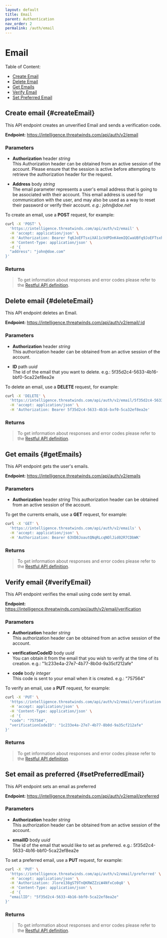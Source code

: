 ```yaml
---
layout: default
title: Email
parent: Authentication
nav_order: 2
permalink: /auth/email
---
```


# Email

Table of Content:
  
* [Create Email](#createEmail)
* [Delete Email](#deleteEmail)
* [Get Emails](#getEmails)
* [Verify Email](#verifyEmail)
* [Set Preferred Email](#setPreferredEmail)
  
## Create email {#createEmail}
This API endpoint creates an unverified Email and sends a verification code.

**Endpoint:** https://intelligence.threatwinds.com/api/auth/v2/email

### Parameters
* **Authorization** header _string_  
This Authorization header can be obtained from an active session of the account. Please ensure that the session is active before attempting to retrieve the authorization header for the request.
    
* **Address** body _string_  
The email parameter represents a user's email address that is going to be associated with their account. This email address is used for communication with the user, and may also be used as a way to reset their password or verify their account. _e.g.: john@doe.net_
   
To create an email, use a **POST** request, for example:

```bash
curl -X 'POST' \
  'https://intelligence.threatwinds.com/api/auth/v2/email' \
  -H 'accept: application/json' \
  -H 'Authorization: Bearer fq6JoEFTsxiXAl1cVdPDnK4emIQCwaUBfq9JoEFTsxhXAl1cVxPDnK4emIQCwaUB' \
  -H 'Content-Type: application/json' \
  -d '{
  "address": "john@doe.com"
}'
```

### Returns

> To get information about responses and error codes please refer to the [Restful API definition](https://intelligence.threatwinds.com/api/auth/v2/swagger/index.html).

## Delete email {#deleteEmail}

This API endpoint deletes an Email.

**Endpoint:** https://intelligence.threatwinds.com/api/auth/v2/email/:id

### Parameters

* **Authorization** header _string_  
This authorization header can be obtained from an active session of the account.

* **ID** path _uuid_  
The id of the email that you want to delete. e.g.: 5f35d2c4-5633-4b16-bbf0-5ca22ef8ea2e

To delete an email, use a **DELETE** request, for example:

```bash
curl -X 'DELETE' \
  'https://intelligence.threatwinds.com/api/auth/v2/email/5f35d2c4-5633-4b16-bbf0-5ca22ef8ea2e' \
  -H 'accept: application/json' \
  -H 'Authorization: Bearer 5f35d2c4-5633-4b16-bxf0-5ca32ef8ea2e'
```

### Returns

> To get information about responses and error codes please refer to the [Restful API definition](https://intelligence.threatwinds.com/api/auth/v2/swagger/index.html).

## Get emails {#getEmails}

This API endpoint gets the user's emails.

**Endpoint:** https://intelligence.threatwinds.com/api/auth/v2/emails

### Parameters

* **Authorization** header _string_
  This authorization header can be obtained from an active session of the account.

To get the currents emails, use a **GET** request, for example:

```bash
curl -X 'GET' \
  'https://intelligence.threatwinds.com/api/auth/v2/emails' \
  -H 'accept: application/json' \
  -H 'Authorization: Bearer 63VD8JoautQNqRLcqNOlJid02R7CDbWK'
```

### Returns

> To get information about responses and error codes please refer to the [Restful API definition](https://intelligence.threatwinds.com/api/auth/v2/swagger/index.html).

## Verify email {#verifyEmail}

This API endpoint verifies the email using code sent by email.

**Endpoint:** https://intelligence.threatwinds.com/api/auth/v2/email/verification

### Parameters

* **Authorization** header _string_  
This authorization header can be obtained from an active session of the account.

* **verificationCodeID** body _uuid_  
You can obtain it from the email that you wish to verify at the time of its creation. e.g.: "1c233e4a-27e7-4b77-8b0d-9a35cf212afe"

* **code** body _integer_  
This code is sent to your email when it is created. e.g.: "757564"

To verify an email, use a **PUT** request, for example:

```bash
curl -X 'PUT' \
  'https://intelligence.threatwinds.com/api/auth/v2/email/verification' \
  -H 'accept: application/json' \
  -H 'Content-Type: application/json' \
  -d '{
  "code": "757564",
  "verificationCodeID": "1c233e4a-27e7-4b77-8b0d-9a35cf212afe"
}'
```

### Returns

> To get information about responses and error codes please refer to the [Restful API definition](https://intelligence.threatwinds.com/api/auth/v2/swagger/index.html).

## Set email as preferred {#setPreferredEmail}

This API endpoint sets an email as preferred

**Endpoint:** https://intelligence.threatwinds.com/api/auth/v2/email/preferred

### Parameters

* **Authorization** header _string_  
  This authorization header can be obtained from an active session of the account.

* **emailID** body _uuid_  
The id of the email that would like to set as preferred. e.g.: 5f35d2c4-5633-4b16-bbf0-5ca22ef8ea2e

To set a preferred email, use a **PUT** request, for example:

```bash
curl -X 'PUT' \
  'https://intelligence.threatwinds.com/api/auth/v2/email/preferred' \
  -H 'accept: application/json' \
  -H 'Authorization: Jlore138gST9TnQKRWZZzLW4NfxCo0q8' \
  -H 'Content-Type: application/json' \
  -d '{
  "emailID": "5f35d2c4-5633-4b16-bbf0-5ca22ef8ea2e"
}'
```

### Returns

> To get information about responses and error codes please refer to the [Restful API definition](https://intelligence.threatwinds.com/api/auth/v2/swagger/index.html).